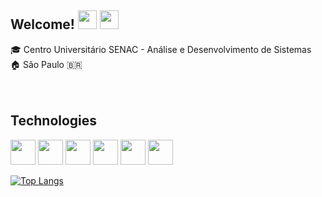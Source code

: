 

## Welcome! <img src="https://emojis.slackmojis.com/emojis/images/1615425105/19530/ugly_code.gif?1615425105" width="30" />  <img src="https://emojis.slackmojis.com/emojis/images/1617826989/28273/typing.gif?1617826989" width="30" />


<div>
🎓 Centro Universitário SENAC - Análise e Desenvolvimento de Sistemas <br/>
🏠 São Paulo 🇧🇷<br/>
</div>
<br/>
<br/>

## Technologies
<p>
  <img src="https://cdn.worldvectorlogo.com/logos/java.svg" width="40" height="40"/>
  <img src="https://cdn.worldvectorlogo.com/logos/html5-2.svg" width="40" height="40"/>
  <img src="https://cdn.worldvectorlogo.com/logos/css-3.svg" width="40" height="40"/>
  <img src="https://cdn.worldvectorlogo.com/logos/bootstrap-5-1.svg" width="40" height="40"/>
  <img src="https://cdn.worldvectorlogo.com/logos/logo-javascript.svg" width="40" height="40"/>
  <img src="https://cdn.worldvectorlogo.com/logos/git-icon.svg" width="40" height="40"/>
</p>




[![Top Langs](https://github-readme-stats.vercel.app/api/top-langs/?username=melqui1998)](https://github.com/melqui1998/github-readme-stats)


<table>
